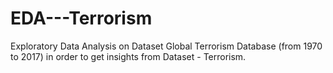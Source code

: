 # EDA---Terrorism
Exploratory Data Analysis on Dataset Global Terrorism Database (from 1970 to 2017) in order to get insights from Dataset - Terrorism. 
